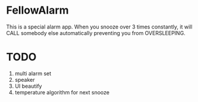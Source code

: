 # FellowAlarm
This is a special alarm app.
When you snooze over 3 times constantly,
it will CALL somebody else automatically
preventing you from OVERSLEEPING.

# TODO
1. multi alarm set
2. speaker
3. UI beautify
4. temperature algorithm for next snooze
